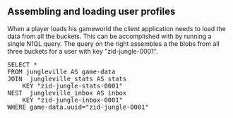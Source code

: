 ## Assembling and loading user profiles

When a player loads his gameworld the client application needs to load the data from all the buckets. 
This can be accomplished with by running a single N1QL query. The query on the right assembles a 
the blobs from all three buckets for a user with key "zid-jungle-0001".

<pre id="example">
SELECT * 
FROM jungleville AS game-data 
JOIN  jungleville_stats AS stats
	KEY "zid-jungle-stats-0001" 
NEST  jungleville_inbox AS inbox 
	KEY "zid-jungle-inbox-0001" 
WHERE game-data.uuid="zid-jungle-0001"
</pre>
